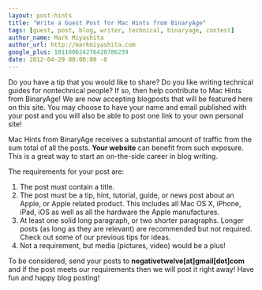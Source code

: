 ```yaml
---
layout: post-hints
title: "Write a Guest Post for Mac Hints from BinaryAge"
tags: [guest, post, blog, writer, technical, binaryage, contest]
author_name: Mark Miyashita
author_url: http://markmiyashita.com
google_plus: 101180624276428786239
date: 2012-04-29 00:00:00 -8
---
```


Do you have a tip that you would like to share? Do you like writing technical guides for nontechnical people? If so, then help contribute to Mac Hints from BinaryAge! We are now accepting blogposts that will be featured here on this site. You may choose to have your name and email published with your post and you will also be able to post one link to your own personal site!

Mac Hints from BinaryAge receives a substantial amount of traffic from the sum total of all the posts. **Your website** can benefit from such exposure. This is a great way to start an on-the-side career in blog writing.

The requirements for your post are:

1. The post must contain a title.
2. The post must be a tip, hint, tutorial, guide, or news post about an Apple, or Apple related product. This includes all Mac OS X, iPhone, iPad, iOS as well as all the hardware the Apple manufactures.
3. At least one solid long paragraph, or two shorter paragraphs. Longer posts (as long as they are relevant) are recommended but not required. Check out some of our previous tips for ideas.
4. Not a requirement, but media (pictures, video) would be a plus!

To be considered, send your posts to **negativetwelve[at]gmail[dot]com** and if the post meets our requirements then we will post it right away! Have fun and happy blog posting!
